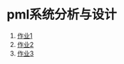 # pml系统分析与设计

1. [作业1](./hw.html "作业1")
1. [作业2](http://www.baidu.com "作业2")
1. [作业3](http://www.baidu.com "作业3")